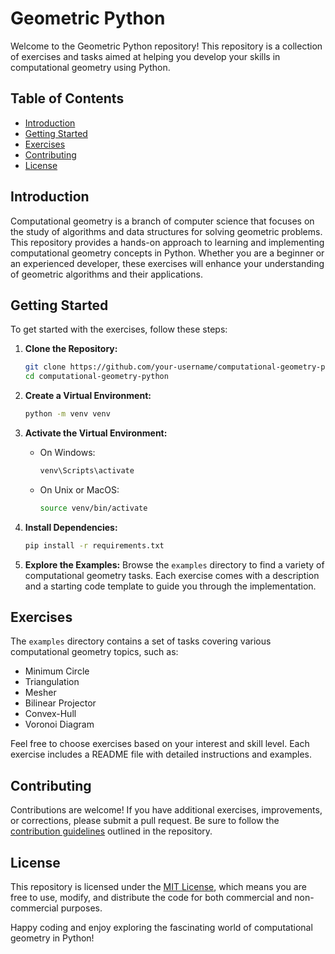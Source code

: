 # Geometric Python

Welcome to the Geometric Python repository! This repository is a collection of exercises and tasks aimed at helping you develop your skills in computational geometry using Python.

## Table of Contents

- [Introduction](#introduction)
- [Getting Started](#getting-started)
- [Exercises](#exercises)
- [Contributing](#contributing)
- [License](#license)

## Introduction

Computational geometry is a branch of computer science that focuses on the study of algorithms and data structures for solving geometric problems. This repository provides a hands-on approach to learning and implementing computational geometry concepts in Python. Whether you are a beginner or an experienced developer, these exercises will enhance your understanding of geometric algorithms and their applications.

## Getting Started

To get started with the exercises, follow these steps:

1. **Clone the Repository:**
   ```bash
   git clone https://github.com/your-username/computational-geometry-python.git
   cd computational-geometry-python
   ```

2. **Create a Virtual Environment:**
   ```bash
   python -m venv venv
   ```

3. **Activate the Virtual Environment:**
   - On Windows:
     ```bash
     venv\Scripts\activate
     ```
   - On Unix or MacOS:
     ```bash
     source venv/bin/activate
     ```

4. **Install Dependencies:**
   ```bash
   pip install -r requirements.txt
   ```

5. **Explore the Examples:**
   Browse the `examples` directory to find a variety of computational geometry tasks. Each exercise comes with a description and a starting code template to guide you through the implementation.

## Exercises

The `examples` directory contains a set of tasks covering various computational geometry topics, such as:

- Minimum Circle
- Triangulation
- Mesher
- Bilinear Projector
- Convex-Hull
- Voronoi Diagram

Feel free to choose exercises based on your interest and skill level. Each exercise includes a README file with detailed instructions and examples.

## Contributing

Contributions are welcome! If you have additional exercises, improvements, or corrections, please submit a pull request. Be sure to follow the [contribution guidelines](CONTRIBUTING.md) outlined in the repository.

## License

This repository is licensed under the [MIT License](LICENSE), which means you are free to use, modify, and distribute the code for both commercial and non-commercial purposes.

Happy coding and enjoy exploring the fascinating world of computational geometry in Python!
